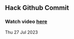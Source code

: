 
 ## Hack Github Commit 
 ### Watch video <a href="https://www.youtube.com">here</a> 
 Thu 27 Jul 2023 
